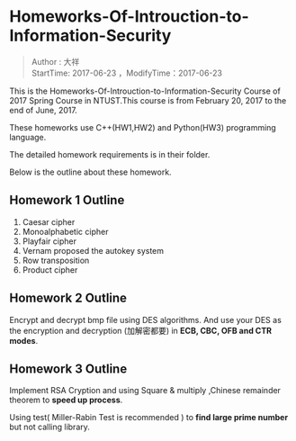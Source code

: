 # Homeworks-Of-Introuction-to-Information-Security
> Author : 大祥  
> StartTime: 2017-06-23 ，ModifyTime：2017-06-23

This is the Homeworks-Of-Introuction-to-Information-Security Course of 2017 Spring Course in NTUST.This course is from February 20, 2017 to the end of June, 2017.  

These homeworks use C++(HW1,HW2) and Python(HW3) programming language.  

The detailed homework requirements is in their folder.  

Below is the outline about these homework.

## Homework 1 Outline
1. Caesar cipher
2. Monoalphabetic cipher
3. Playfair cipher
4. Vernam proposed the autokey system
5. Row transposition
6. Product cipher

## Homework 2 Outline
Encrypt and decrypt bmp file using DES algorithms.
And use your DES as the encryption and decryption (加解密都要) in **ECB, CBC, OFB and CTR modes**.

## Homework 3 Outline
Implement RSA Cryption and using Square & multiply ,Chinese remainder theorem to **speed up process**.

Using test( Miller-Rabin Test is recommended ) to **find large prime number** but not calling library.
